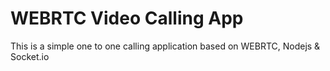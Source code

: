 # WEBRTC Video Calling App

This is a simple one to one calling application based on WEBRTC, Nodejs & Socket.io